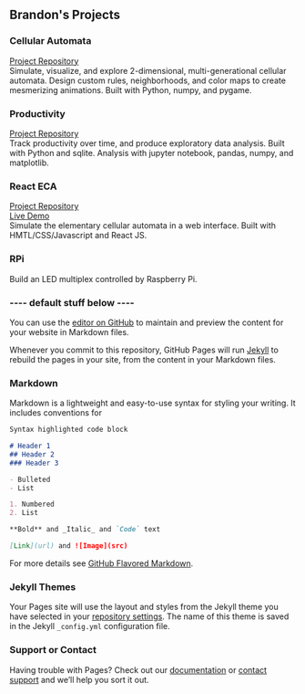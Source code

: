 ## Brandon's Projects
### Cellular Automata
[Project Repository](https://github.com/ImanariRoll/cellular-automata) <br>
Simulate, visualize, and explore 2-dimensional, multi-generational cellular automata. Design custom rules, neighborhoods, and color maps to create mesmerizing animations. Built with Python, numpy, and pygame.

### Productivity
[Project Repository](https://github.com/ImanariRoll/Productivity) <br>
Track productivity over time, and produce exploratory data analysis. Built with Python and sqlite. Analysis with jupyter notebook, pandas, numpy, and matplotlib.

### React ECA
[Project Repository](https://github.com/ImanariRoll/testRepo) <br>
[Live Demo](https://imanariroll.github.io/testRepo/) <br>
Simulate the elementary cellular automata in a web interface. Built with HMTL/CSS/Javascript and React JS.

### RPi
Build an LED multiplex controlled by Raspberry Pi.

### ---- default stuff below ----

You can use the [editor on GitHub](https://github.com/ImanariRoll/imanariroll.github.io/edit/main/README.md) to maintain and preview the content for your website in Markdown files.

Whenever you commit to this repository, GitHub Pages will run [Jekyll](https://jekyllrb.com/) to rebuild the pages in your site, from the content in your Markdown files.

### Markdown

Markdown is a lightweight and easy-to-use syntax for styling your writing. It includes conventions for

```markdown
Syntax highlighted code block

# Header 1
## Header 2
### Header 3

- Bulleted
- List

1. Numbered
2. List

**Bold** and _Italic_ and `Code` text

[Link](url) and ![Image](src)
```

For more details see [GitHub Flavored Markdown](https://guides.github.com/features/mastering-markdown/).

### Jekyll Themes

Your Pages site will use the layout and styles from the Jekyll theme you have selected in your [repository settings](https://github.com/ImanariRoll/imanariroll.github.io/settings). The name of this theme is saved in the Jekyll `_config.yml` configuration file.

### Support or Contact

Having trouble with Pages? Check out our [documentation](https://docs.github.com/categories/github-pages-basics/) or [contact support](https://github.com/contact) and we’ll help you sort it out.

